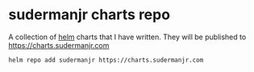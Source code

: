 # sudermanjr charts repo

A collection of [helm](helm.sh) charts that I have written. They will be published to https://charts.sudermanjr.com

```
helm repo add sudermanjr https://charts.sudermanjr.com
```
